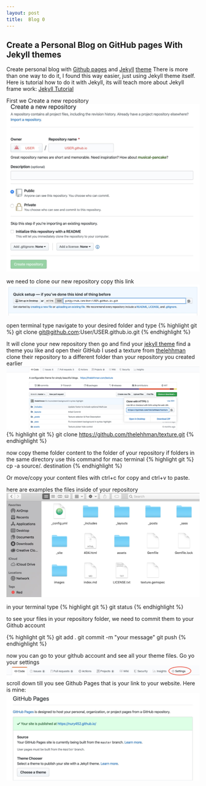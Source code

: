 ```yaml
---
layout: post
title:  Blog 0
---
```

## Create a Personal Blog on GitHub pages With Jekyll themes
Create personal blog with [Github pages](https://pages.github.com/) and [Jekyll](https://jekyllrb.com/) [theme](http://jekyllthemes.org/) There is more than one way to do it, I found this way easier, just using Jekyll theme itself. <br /> Here is tutorial how to do it with Jekyll, its will teach more about Jekyll frame work: [Jekyll Tutorial](https://www.youtube.com/watch?v=T1itpPvFWHI&list=PLLAZ4kZ9dFpOPV5C5Ay0pHaa0RJFhcmcB)

First we Create a new repository
![image](/images/blog0/blog0-1.jpg)

we need to clone our new repository
copy this link
![image](/images/blog0/blog0-2.jpg)

open terminal type navigate to your desired folder and type
{% highlight git %}
git clone git@github.com:User/USER.github.io.git
{% endhighlight %}

It will clone your new repository then go and find your [jekyll theme](http://jekyllthemes.org/)
find a theme you like and open their GitHub I used a texture from [thelehhman](https://github.com/thelehhman/texture) clone their repository to a different folder than your repository you created earlier
![image](/images/blog0/blog0-3.jpg)
{% highlight git %}
git clone https://github.com/thelehhman/texture.git
{% endhighlight %}

now copy theme folder content to the folder of your repository if folders in the same directory use this command for mac terminal
{% highlight git %}
cp -a source/. destination
{% endhighlight %}

Or move/copy your content files with ctrl+c for copy and ctrl+v to paste.

here are examples the files inside of your repository
![image](/images/blog0/blog0-4.png)

in your terminal type
{% highlight git %}
git status
{% endhighlight %}

to see your files in your repository folder, we need to commit them to your Github account

{% highlight git %}
git add .
git commit -m "your message"
git push
{% endhighlight %}

now you can go to your github account and see all your theme files. Go yo your settings
![image](/images/blog0/blog0-5.png)
scroll down till you see Github Pages that is your link to your website.
Here is mine:
![image](/images/blog0/blog0-6.png)
